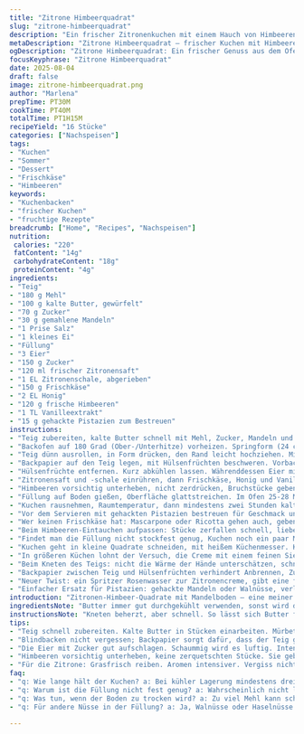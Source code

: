```yaml
---
title: "Zitrone Himbeerquadrat"
slug: "zitrone-himbeerquadrat"
description: "Ein frischer Zitronenkuchen mit einem Hauch von Himbeeren, kombiniert mit einer knusprigen Mandel-Shortcrust-Basis. Leicht säuerlich, mit einer leichten Süße, die durch die Zugabe von Vanille und Pistazien eine spannende Note bekommt. Die Creme wird ohne Sahne, aber mit Frischkäse und Honig gemacht, was für einen festen, aber zarten Belag sorgt. Perfekt für den Frühling oder Sommer, wenn Himbeeren Saison haben. Die Texturen zwischen knusprigem Boden, cremiger Füllung und fruchtigen Stücken machen jeden Bissen interessant."
metaDescription: "Zitrone Himbeerquadrat – frischer Kuchen mit Himbeeren und Mandelboden, ideal für Frühling und Sommer. Ein Genuss für alle Sinne."
ogDescription: "Zitrone Himbeerquadrat: Ein frischer Genuss aus dem Ofen mit knusprigem Boden und fruchtiger Füllung. Perfekt für die warmen Monate."
focusKeyphrase: "Zitrone Himbeerquadrat"
date: 2025-08-04
draft: false
image: zitrone-himbeerquadrat.png
author: "Marlena"
prepTime: PT30M
cookTime: PT40M
totalTime: PT1H15M
recipeYield: "16 Stücke"
categories: ["Nachspeisen"]
tags:
- "Kuchen"
- "Sommer"
- "Dessert"
- "Frischkäse"
- "Himbeeren"
keywords:
- "Kuchenbacken"
- "frischer Kuchen"
- "fruchtige Rezepte"
breadcrumb: ["Home", "Recipes", "Nachspeisen"]
nutrition: 
 calories: "220"
 fatContent: "14g"
 carbohydrateContent: "18g"
 proteinContent: "4g"
ingredients:
- "Teig"
- "180 g Mehl"
- "100 g kalte Butter, gewürfelt"
- "70 g Zucker"
- "30 g gemahlene Mandeln"
- "1 Prise Salz"
- "1 kleines Ei"
- "Füllung"
- "3 Eier"
- "150 g Zucker"
- "120 ml frischer Zitronensaft"
- "1 EL Zitronenschale, abgerieben"
- "150 g Frischkäse"
- "2 EL Honig"
- "120 g frische Himbeeren"
- "1 TL Vanilleextrakt"
- "15 g gehackte Pistazien zum Bestreuen"
instructions:
- "Teig zubereiten, kalte Butter schnell mit Mehl, Zucker, Mandeln und Salz verkneten, bis krümelig, dann Ei unterrühren, rasch, nicht zu lange, zu einem festen Teig formen. Im Kühlschrank c.a. 30 Minuten ruhen lassen, Deckel drauf oder Klarsichtfolie, sonst wird der Teig trocken."
- "Backofen auf 180 Grad (Ober-/Unterhitze) vorheizen. Springform (24 cm) einfetten oder mit Backpapier auslegen."
- "Teig dünn ausrollen, in Form drücken, den Rand leicht hochziehen. Mit Gabel mehrfach einstechen, damit keine Blasen aufsteigen."
- "Backpapier auf den Teig legen, mit Hülsenfrüchten beschweren. Vorbacken für 15–18 Minuten, der Boden sollte hellgelb bleiben, nicht zu braun."
- "Hülsenfrüchte entfernen. Kurz abkühlen lassen. Währenddessen Eier mit Zucker cremig schlagen, etwa 2–3 Minuten mit Handrührer, bis es hell und voluminös wird."
- "Zitronensaft und -schale einrühren, dann Frischkäse, Honig und Vanilleextra untermengen. Die Creme sollte glattrührbar sein, keine Käseklümpchen."
- "Himbeeren vorsichtig unterheben, nicht zerdrücken, Bruchstücke geben später überraschende Fruchtbisse."
- "Füllung auf Boden gießen, Oberfläche glattstreichen. Im Ofen 25-28 Minuten backen, die Creme sollte stocken, leicht fest sein, aber in der Mitte noch minimal wackeln."
- "Kuchen rausnehmen, Raumtemperatur, dann mindestens zwei Stunden kaltstellen."
- "Vor dem Servieren mit gehackten Pistazien bestreuen für Geschmack und Crunch."
- "Wer keinen Frischkäse hat: Mascarpone oder Ricotta gehen auch, geben mehr Cremigkeit. Honig kann durch Ahornsirup ersetzt werden, hat etwas mildere Süße. Mandelmehl immer vorsichtig dosieren, sonst wird der Teig trocken. Sollte zu weich sein, das hilft der kurzen Ruhephase im Kühlschrank."
- "Beim Himbeeren-Eintauchen aufpassen: Stücke zerfallen schnell, lieber ein paar ganz lassen."
- "Findet man die Füllung nicht stockfest genug, Kuchen noch ein paar Minuten länger backen und danach gründlich kühlen. Achtung vor zu starren Backzeiten – die Ofentemperatur schwankt immer."
- "Kuchen geht in kleine Quadrate schneiden, mit heißem Küchenmesser. Kalte Klingen zwingen die Schnittpunkte präziser, keine unsauberen Ränder."
- "In größeren Küchen lohnt der Versuch, die Creme mit einem feinen Sieb zu passieren, bevor die Himbeeren rein – für eine extra seidige Masse."
- "Beim Kneten des Teigs: nicht die Wärme der Hände unterschätzen, schnell und behutsam handeln."
- "Backpapier zwischen Teig und Hülsenfrüchten verhindert Anbrennen, Zuwendungen lohnen."
- "Neuer Twist: ein Spritzer Rosenwasser zur Zitronencreme, gibt eine florale Note, die auch geschmacklich interessant ist; wie in einem vergangenen Experiment festgestellt."
- "Einfacher Ersatz für Pistazien: gehackte Mandeln oder Walnüsse, verleiht ebenfalls Crunch und nussige Tiefe."
introduction: "Zitronen-Himbeer-Quadrate mit Mandelboden – eine meiner häufigen Backversuche, die immer wieder kleine Anpassungen erfahren haben. Anfangs war der Boden zu trocken, dann wieder zu bröckelig. Die Frischkäse-Honig-Mischung ersetzte weil ich keine Sahne zuhause hatte; gibt eine fein feste Konsistenz. Himbeeren kommen am besten frisch und vorsichtig untergehoben, Texturgewinne inklusive. Tipp: die einzelnen Komponenten aufmerksam beobachten. Teig soll nicht zu heiß sein, Füllung nicht zu flüssig, Backzeiten angepasst je nach Ofen. Alles etwas wachsamer als einfache Zitronentarte, aber jede Mühe wert."
ingredientsNote: "Butter immer gut durchgekühlt verwenden, sonst wird der Mürbeteig zäh. Wer Mandelmehl nicht hat, kann feine Haferflocken mahlen – gibt eine rustikalere Note. Der Zucker darf gern etwas reduziert werden, vor allem bei sehr süßen Himbeeren. Zitronenschale frisch reiben für Aroma, fertige Zitrus-Aromen machen das Ganze leicht künstlich. Frischkäse sollte nicht zu flüssig sein, volle Packungen oder Doppelrahmstufen helfen. Honig sorgt für angenehme Süße statt purem Zucker, kann aber optional durch Agavendicksaft ersetzt werden. Für Vanille ruhig Qualität wählen: kräftig, keine synthetischen Ersatzstoffe. Himbeeren zuerst abtropfen lassen, wenn zu feucht, sonst versaut das die Füllung."
instructionsNote: "Kneten beherzt, aber schnell. So lässt sich Butter feiner verteilen, Teig bleibt mürb. Backpapier und Gewichte nicht vergessen beim Blindbacken. Die Füllung braucht Luft – Eier mit Zucker schaumig schlagen, das ist Key für luftige Struktur. Himbeeren vorsichtig unterheben, sonst zerquetschst du sie, sucht ja noch Frische. Backzeit weniger strikt als Gefühlssache: Rand fängt an fest zu werden und leicht golden, Mitte muss sanft, nicht flüssig, swingen. Nach dem Backen auskühlen, setzen lassen; sonst bröselt der Schnitt. Spritzig mit Pistazien oben drauf. Manchmal probiere ich das mit Rosmarin oder Lavendel, aber dann richtig dosiert! Für sauberes Schneiden Messer heiß in Wasser legen, abwischen, dann erstes Schnitt-Erlebnis anders. Ein paar Erfahrungswerte: Ofentür nicht zu oft aufreißen, Backpapier mehrmals nutzen – nachhaltiger."
tips:
- "Teig schnell zubereiten. Kalte Butter in Stücken einarbeiten. Mürbeteig perfekt kneten. Nicht zu lange, sonst wird er zäh. Kühlung ist wichtig."
- "Blindbacken nicht vergessen; Backpapier sorgt dafür, dass der Teig gleichmäßig gart. Hülsenfrüchte als Gewichte verwenden. Reduziert Blasenbildung."
- "Die Eier mit Zucker gut aufschlagen. Schaummig wird es luftig. Intentional einfüllen und nicht zu fest rühren; damit wird die Füllung besser."
- "Himbeeren vorsichtig unterheben, keine zerquetschten Stücke. Sie geben Frische und Textur. Lust auf andere Früchte? Geht auch mit Erdbeeren."
- "Für die Zitrone: Grasfrisch reiben. Aromen intensiver. Vergiss nicht; Zitronenschale aus der Packung hat oft künstliche Note."
faq:
- "q: Wie lange hält der Kuchen? a: Bei kühler Lagerung mindestens drei Tage. Kann bei Bedarf auch eingefroren werden. Einfach aufpassen."
- "q: Warum ist die Füllung nicht fest genug? a: Wahrscheinlich nicht lange genug gebacken. Ofen kontrollieren, trotzdem muss der Kern leicht wackeln."
- "q: Was tun, wenn der Boden zu trocken wird? a: Zu viel Mehl kann schädlich sein. Achte auf genaues Mehl; eventuell Feuchtigkeit durch Ei anpassen."
- "q: Für andere Nüsse in der Füllung? a: Ja, Walnüsse oder Haselnüsse sind möglich. Sie bieten neue Geschmacksdimensionen. Zerkleinern für gleiche Konsistenz."

---
```

